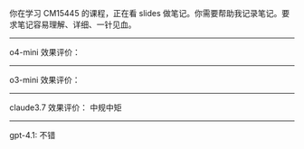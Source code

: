 你在学习 CM15445 的课程，正在看 slides 做笔记。你需要帮助我记录笔记。要求笔记容易理解、详细、一针见血。

---

o4-mini 效果评价：

---

o3-mini 效果评价：

---

claude3.7 效果评价：
中规中矩

---

gpt-4.1:
不错
